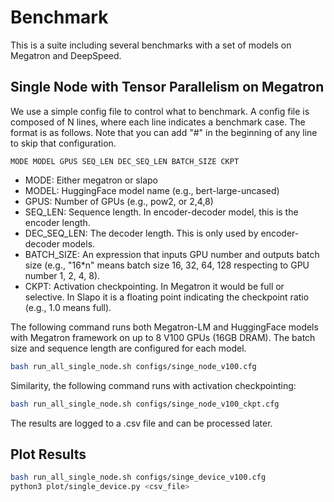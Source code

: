 <!--- Copyright Amazon.com, Inc. or its affiliates. All Rights Reserved. -->
<!--- SPDX-License-Identifier: Apache-2.0  -->

# Benchmark

This is a suite including several benchmarks with a set of models
on Megatron and DeepSpeed.

## Single Node with Tensor Parallelism on Megatron

We use a simple config file to control what to benchmark. A config file
is composed of N lines, where each line indicates a benchmark case.
The format is as follows. Note that you can add "#" in the beginning of
any line to skip that configuration.

```
MODE MODEL GPUS SEQ_LEN DEC_SEQ_LEN BATCH_SIZE CKPT
```

* MODE: Either megatron or slapo
* MODEL: HuggingFace model name (e.g., bert-large-uncased)
* GPUS: Number of GPUs (e.g., pow2, or 2,4,8)
* SEQ_LEN: Sequence length. In encoder-decoder model, this is the encoder length.
* DEC_SEQ_LEN: The decoder length. This is only used by encoder-decoder models.
* BATCH_SIZE: An expression that inputs GPU number and outputs batch size
  (e.g., "16*n" means batch size 16, 32, 64, 128 respecting to GPU number 1, 2, 4, 8).
* CKPT: Activation checkpointing. In Megatron it would be full or selective. In Slapo
  it is a floating point indicating the checkpoint ratio (e.g., 1.0 means full).

The following command runs both Megatron-LM and HuggingFace models
with Megatron framework on up to 8 V100 GPUs (16GB DRAM).
The batch size and sequence length are configured for each model.

```bash
bash run_all_single_node.sh configs/singe_node_v100.cfg
```

Similarity, the following command runs with activation checkpointing:

```bash
bash run_all_single_node.sh configs/singe_node_v100_ckpt.cfg
```

The results are logged to a .csv file and can be processed later.


## Plot Results
```bash
bash run_all_single_node.sh configs/singe_device_v100.cfg
python3 plot/single_device.py <csv_file>
```
